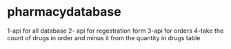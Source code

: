 # pharmacydatabase
1-api for all database
2- api for regestration form
3-api for orders 
4-take the count of drugs in order and minus it from the quantity in drugs table

